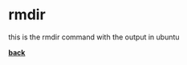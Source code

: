 # rmdir
this is the rmdir command with the output in ubuntu

[**back**](https://github.com/varundevs/ubuntu-linux/tree/main/exp2)
